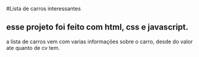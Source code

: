 #Lista de carros interessantes
## esse projeto foi feito com html, css e javascript.
a lista de carros vem com varias informações sobre o carro, desde do valor ate quanto de cv tem.

